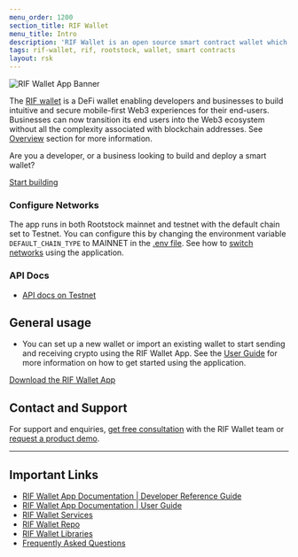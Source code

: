 ```yaml
---
menu_order: 1200
section_title: RIF Wallet
menu_title: Intro
description: 'RIF Wallet is an open source smart contract wallet which enables businesses to create and deploy fully customizable on-chain wallets'
tags: rif-wallet, rif, rootstock, wallet, smart contracts
layout: rsk
---
```


![RIF Wallet App Banner](/assets/img/rif-wallet/rif-wallet-docs-banner.png)

The [RIF wallet](https://github.com/rsksmart/rif-wallet) is a DeFi wallet enabling developers and businesses to build intuitive and secure mobile-first Web3 experiences for their end-users. Businesses can now transition its end users into the Web3 ecosystem without all the complexity associated with blockchain addresses. See [Overview](./overview/) section for more information.

Are you a developer, or a business looking to build and deploy a smart wallet?

<a href="/rif/wallet/dev-reference/" target="_blank" class="green-button">Start building</a>

### Configure Networks

The app runs in both Rootstock mainnet and testnet with the default chain set to Testnet. You can configure this by changing the environment variable `DEFAULT_CHAIN_TYPE` to MAINNET in the [.env file](https://github.com/rsksmart/rif-wallet/blob/develop/.env). See how to [switch networks](/rif/wallet/user-guide/switch-networks/) using the application.

### API Docs

* [API docs on Testnet](https://rif-wallet-services.testnet.rifcomputing.net/api-docs/)
    
## General usage
- You can set up a new wallet or import an existing wallet to start sending and receiving crypto using the RIF Wallet App. See the [User Guide](/rif/wallet/user-guide/) for more information on how to get started using the application.

<a href="https://rif.technology/rif-wallet/" target="_blank" class="green-button">Download the RIF Wallet App</a>

## Contact and Support
For support and enquiries, [get free consultation](https://rif.technology/rif-wallet/)  with the RIF Wallet team or [request a product demo](https://share.hsforms.com/1DkKk-EuxRq6BCv-HxmmOmg1noi4).

----

## Important Links

* [RIF Wallet App Documentation | Developer Reference Guide](/rif/wallet/dev-reference/)
* [RIF Wallet App Documentation | User Guide](/rif/wallet/user-guide/)
* [RIF Wallet Services](https://github.com/rsksmart/rif-wallet-services)
* [RIF Wallet Repo](https://github.com/rsksmart/rif-wallet)
* [RIF Wallet Libraries](https://github.com/rsksmart/rif-wallet-libs)
* [Frequently Asked Questions](/rif/wallet/faqs/)